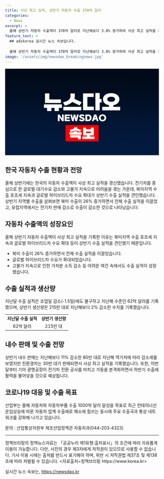 ```yaml
---
title: 사상 최고 실적, 상반기 자동차 수출 370억 달러
categories:
  - News
excerpt: >
  올해 상반기 자동차 수출액이 370억 달러로 지난해보다 3.8% 증가하여 사상 최고 실적을 기록했다. 이는 전기차 수요 감소와 고물가로 가처분 소득이 감소하는 상황에서 북미지역 수출 호조와 하이브리드차 수요 증가 등으로 이뤄진 결과다. 특히 북미 수출이 26% 증가하며 전체 수출 실적을 이끈 반면, 유럽지역은 전기차 판매 감소의 영향으로 수출이 감소했다. 내수 판매는 전체적으로 감소세를 보였지만 친환경차는 30만 대를 판매하여 사상 최고 실적을 기록했다. 산업부는 자동차 수출 1000억 달러 달성을 목표로 하고 있으며, 이를 위해 자동차 업계 수출애로 해소와 수출국과의 통상 네트워크 강화에 노력하고 있다.
feature_text: >
  ## adskorea 실시간 뉴스 속보입니다.

  올해 상반기 자동차 수출액이 370억 달러로 지난해보다 3.8% 증가하여 사상 최고 실적을 기록했다. 이는 전기차 수요 감소와 고물가로 가처분 소득이 감소하는 상황에서 북미지역 수출 호조와 하이브리드차 수요 증가 등으로 이뤄진 결과다. 특히 북미 수출이 26% 증가하며 전체 수출 실적을 이끈 반면, 유럽지역은 전기차 판매 감소의 영향으로 수출이 감소했다. 내수 판매는 전체적으로 감소세를 보였지만 친환경차는 30만 대를 판매하여 사상 최고 실적을 기록했다. 산업부는 자동차 수출 1000억 달러 달성을 목표로 하고 있으며, 이를 위해 자동차 업계 수출애로 해소와 수출국과의 통상 네트워크 강화에 노력하고 있다.
image: '/assets/img/newsdao_breakingnews.jpg'
---
```


<p><img src="/assets/img/newsdao_breakingnews.jpg" alt="adskorea 속보" /></p>

<h2 data-ke-size="size26">한국 자동차 수출 현황과 전망</h2>

<p data-ke-size="size16">올해 상반기에는 한국의 자동차 수출액이 사상 최고 실적을 경신했습니다. 전기차를 중심으로 한 글로벌 대기수요 감소와 고물가 지속으로 어려움을 겪는 가운데, 북미지역 수출 호조세 지속과 글로벌 하이브리드차 수요 확대가 상반기 수출 실적을 견인했습니다. 상반기 지역별 수출을 살펴보면 북미 수출이 26% 증가하면서 전체 수출 실적을 이끌었고, 유럽지역에서는 전기차 판매 감소로 수출이 감소한 것으로 나타났습니다.</p>

<h2 data-ke-size="size24">자동차 수출액의 성장요인</h2>

<p data-ke-size="size16">올해 상반기 자동차 수출액이 사상 최고 실적을 기록한 이유는 북미지역 수출 호조세 지속과 글로벌 하이브리드차 수요 확대 등이 상반기 수출 실적을 견인했기 때문입니다.</p>

<ul>
    <li>북미 수출이 26% 증가하면서 전체 수출 실적을 이끌었습니다.</li>
    <li>글로벌 하이브리드차 수요가 확대되었습니다.</li>
    <li>고물가 지속으로 인한 가처분 소득 감소 등 어려운 여건 속에서도 수출 실적이 성장했습니다.</li>
</ul>

<h2 data-ke-size="size24">수출 실적과 생산량</h2>

<p data-ke-size="size16">지난달 수출 실적은 조업일 감소(-1.5일)에도 불구하고 지난해 수준인 62억 달러를 기록했으며, 상반기 생산량은 215만 대로 지난해보다 2% 감소한 수치를 기록했습니다.</p>

<table>
    <tr>
        <td style="text-align: center; height: 17px;"><b>지난달 수출 실적</b></td>
        <td style="text-align: center; height: 17px;"><b>상반기 생산량</b></td>
    </tr>
    <tr>
        <td style="text-align: center; height: 17px;">62억 달러</td>
        <td style="text-align: center; height: 17px;">215만 대</td>
    </tr>
</table>

<h2 data-ke-size="size24">내수 판매 및 수출 전망</h2>

<p data-ke-size="size16">상반기 내수 판매는 지난해보다 11% 감소한 80만 대로 지난해 역기저에 따라 감소세를 보였지만 친환경차는 30만 대가 판매되면서 사상 최고 실적을 기록했습니다. 또한, 이번 달부터 기아 광명공장이 전기차 전환 공사를 마치고 가동을 본격화하면서 하반기 수출에 활력을 불어넣을 것으로 예상됩니다.</p>

<h2 data-ke-size="size24">코로나19 대응 및 수출 목표</h2>

<p data-ke-size="size16">산업부는 올해 자동차와 자동차부품 수출 1000억 달러 달성을 목표로 최근 컨테이너선 운임상승에 따른 자동차 업계 수출애로 해소에 힘쓰는 동시에 주요 수출국과 통상 네트워크를 강화해 나가고 있습니다.</p>

<p data-ke-size="size16">문의 : 산업통상자원부 제조산업정책관 자동차과(044-203-4323)</p>

<hr>

<p data-ke-size="size16">정책브리핑의 정책뉴스자료는 「공공누리 제1유형:출처표시」의 조건에 따라 자유롭게 이용이 가능합니다. 다만, 사진의 경우 제3자에게 저작권이 있으므로 사용할 수 없습니다. 기사 이용 시에는 출처를 반드시 표기해야 하며, 위반 시 저작권법 제37조 및 제138조에 따라 처벌될 수 있습니다. <자료출처=정책브리핑 https://www.korea.kr></p>
실시간 뉴스 속보는, <a href="https://newsdao.kr" rel="dofollow">https://newsdao.kr</a>


